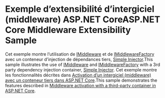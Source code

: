 # <a name="aspnet-core-middleware-extensibility-sample"></a><span data-ttu-id="b91c7-101">Exemple d’extensibilité d’intergiciel (middleware) ASP.NET Core</span><span class="sxs-lookup"><span data-stu-id="b91c7-101">ASP.NET Core Middleware Extensibility Sample</span></span>

<span data-ttu-id="b91c7-102">Cet exemple montre l’utilisation de [IMiddleware](https://docs.microsoft.com/dotnet/api/microsoft.aspnetcore.http.imiddleware) et de [IMiddlewareFactory](https://docs.microsoft.com/dotnet/api/microsoft.aspnetcore.http.imiddlewarefactory) avec un conteneur d’injection de dépendances tiers, [Simple Injector](https://simpleinjector.org).</span><span class="sxs-lookup"><span data-stu-id="b91c7-102">This sample illustrates the use of [IMiddleware](https://docs.microsoft.com/dotnet/api/microsoft.aspnetcore.http.imiddleware) and [IMiddlewareFactory](https://docs.microsoft.com/dotnet/api/microsoft.aspnetcore.http.imiddlewarefactory) with a 3rd party dependency injection container, [Simple Injector](https://simpleinjector.org).</span></span> <span data-ttu-id="b91c7-103">Cet exemple montre les fonctionnalités décrites dans [Activation d’un intergiciel (middleware) avec un conteneur tiers dans ASP.NET Core](https://docs.microsoft.com/aspnet/core/fundamentals/middleware/extensibility-third-party-container).</span><span class="sxs-lookup"><span data-stu-id="b91c7-103">This sample demonstrates the features described in [Middleware activation with a third-party container in ASP.NET Core](https://docs.microsoft.com/aspnet/core/fundamentals/middleware/extensibility-third-party-container).</span></span>
